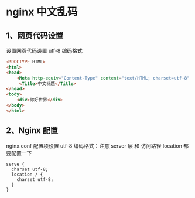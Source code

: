 # nginx 中文乱码

## 1、网页代码设置

设置网页代码设置 utf-8 编码格式

```html
<!DOCTYPE HTML>
<html>
<head>
    <Meta http-equiv="Content-Type" content="text/HTML; charset=utf-8" />
     <Title>中文标题</Title>
</head>
<body>
    <div>你好世界</div>
</body>
</html>
```

## 2、Nginx 配置

nginx.conf 配置项设置 utf-8 编码格式：注意 server 层 和 访问路径 location 都要配置一下

```
serve {
  charset utf-8;
  location / {
    charset utf-8;
  }
}
```